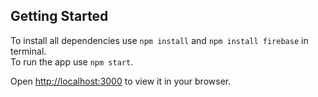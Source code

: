 ## Getting Started
To install all dependencies use `npm install` and `npm install firebase` in terminal.\
To run the app use `npm start`.

Open [http://localhost:3000](http://localhost:3000) to view it in your browser.

